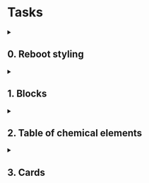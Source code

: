 # Tasks

<details>
  <summary> 

  ## 0. Reboot styling
  </summary>

From this HTML:

```html
<!DOCTYPE html>
<html lang="en" dir="ltr">
    <head>
        <meta charset="utf-8">
        <meta name="viewport" content="width=device-width, initial-scale=1, viewport-fit=cover">
        <title>Holberton - Web Stack - Bootstrap</title>
        <meta name="description" content="Bootstrap is a free and open-source CSS framework">

        <style>
            .my-container {
                background-color: #FF0000;
            }
        </style>
    </head>
    <body>

        <div class="my-container">
            <h1>Hello</h1>
            <h2>Holberton</h2>
            <p>Lorem ipsum dolor sit amet, consectetur adipiscing elit. Aliquam placerat eleifend nulla, quis imperdiet lacus. Donec tempor lorem enim, sit amet tempus purus euismod sit amet. Nam laoreet quis purus a consequat. Quisque interdum bibendum varius. Praesent lobortis eros sit amet tortor varius elementum. Fusce eget varius ex. Cras id lectus consectetur, bibendum dolor in, hendrerit lacus. Praesent rutrum, odio id tincidunt fringilla, dolor eros condimentum lacus, blandit molestie massa velit hendrerit risus. Nam ex nunc, ultrices id nisi consectetur, mattis imperdiet purus. Sed tempus ullamcorper nisi, vitae pulvinar nunc varius eu. Maecenas ut volutpat lectus.</p>
            <ul>
                <li>Lorem ipsum dolor sit amet, consectetur adipiscing elit.</li>
                <li>Phasellus quis dolor sed ligula porttitor fringilla.</li>
                <li>
                    <ul>
                        <li>Integer vulputate arcu quis luctus condimentum.</li>
                        <li>Integer commodo turpis non ligula viverra, ut sagittis elit ornare.</li>
                    </ul>
                </li>
                <li>Etiam porttitor justo in diam elementum, nec mollis tellus viverra.</li>
                <li>Vivamus non ligula quis dui auctor sagittis.</li>
            </ul>
        </div>

    </body>
</html>
```


Add Bootstrap to reset the CSS styling.

Your final page must look like this:

![Alt text](/Bootstrap/image/readme.md.0.jpg?raw=true "Optional Title")

### Repo:

- GitHub repository: ``` holbertonschool-web_front_end ```
- Directory: ``` Bootstrap ```
- File: ``` 0-index.html ```
<details>
  <summary>Please review your task manually with the following checklist</summary>
  
- [ ] README.md exists and is not empty
- [ ] File exists
- [ ] Bootstrap CSS stylesheet is added in the head
- [ ] Final result is the same as screenshots and GIF

</details>




</details>


<details>
  <summary>
  
  ## 1. Blocks

  </summary>


From this HTML:

```html
<!DOCTYPE html>
<html lang="en" dir="ltr">
    <head>
        <meta charset="utf-8">
        <meta name="viewport" content="width=device-width, initial-scale=1, viewport-fit=cover">
        <title>Holberton - Web Stack - Bootstrap</title>
        <meta name="description" content="Bootstrap is a free and open-source CSS framework">

        <link rel="stylesheet" href="https://stackpath.bootstrapcdn.com/bootstrap/4.4.1/css/bootstrap.min.css" integrity="sha384-Vkoo8x4CGsO3+Hhxv8T/Q5PaXtkKtu6ug5TOeNV6gBiFeWPGFN9MuhOf23Q9Ifjh" crossorigin="anonymous">
    </head>
    <body>
        <div>
            <div>Primary</div>
            <div>Success</div>
            <div>Danger</div>
            <div>Warning</div>
        </div>

        <hr />

        <div>
            <div>Primary</div>
            <div>Success</div>
            <div>Danger</div>
            <div>Warning</div>
        </div>

        <hr />

        <div>
            <div>Primary</div>
            <div>Success</div>
            <div>Danger</div>
        </div>

        <hr />

        <div>
            <div>Primary</div>
            <div>Success</div>
            <div>Danger</div>
            <div>Warning</div>
        </div>

        <hr/>

        <div>
            <div>Primary</div>
            <div>Success</div>
        </div>

        <hr/>

        <div>
            <div>Primary</div>
            <div>Success</div>
            <div>Danger</div>
        </div>
    </body>
</html>
```


Build this responsive web page:

![Alt text](/Bootstrap/image/1-index.gif?raw=true "Optional Title")

### Requirements:

- You are not allow to define any styling in a CSS file, in head or inline - only Bootstrap classes
- You can not change the HTML structure - only adding classes is allowed

### Behaviors/styles:

For all cells of all rows:

- Padding at .5rem
- Background color of the name of the cell
- Text centered and white

### First line:

- Each cell has the same width
- Screen >= 992px: display like 4 columns in one line
- Screen < 992px: display like 4 lines in one column

### Second line:

- Each cell has the same width
- Screen >= 576px: display like 4 columns in one line
- Screen < 576px: display like 4 lines in one column

### Third line:

- The last cell is taking 50% of the width screen
- The middle cell has 2 times the size of the first cell
- Screen >= 992px: display like 3 columns in one line
- Screen < 992px: display like 3 lines in one column

### Fourth line:

- Different order (from left to right) based on the size
- Screen >= 1200px: Primary -> Success -> Danger -> Warning
- Screen between 992px and 1200px: Warning -> Primary -> Success -> Danger
- Screen between 768px and 992px: Danger -> Warning -> Primary -> Success
- Screen <= 768px: Success -> Danger -> Warning -> Primary

### Fifth line:

- Each cell has the same width (~16% of the screen)
- Screen >= 768px: display like 2 columns on each side of the screen in one line
- Screen < 768px: display like 2 lines in one column

### Last line:

- Each cell has the same width (~16% of the screen)
- Screen >= 768px: display like 3 columns in one line with the space between the first and middle cell 2 times bigger than the space between the middle cell and the last cell
- Screen < 768px: display like 3 lines in one column


### Repo:

- GitHub repository: ``` holbertonschool-web_front_end ```
- Directory: ``` Bootstrap ```
- File: ``` 1-index.html ```

<details>
  <summary>Please review your task manually with the following checklist</summary>
  
- [ ] File exists
- [ ] HTML structure is the same as the one provided
- [ ] No extra styling (in-line, in the head and/or a CSS file)
- [ ] Cells have class p-2
- [ ] Cells “Primary” have class bg-primary
- [ ] Cells “Success” have class bg-success
- [ ] Cells “Danger” have class bg-danger
- [ ] Cells “Warning” have class bg-warning
- [ ] All cells (or top container) have class text-white
- [ ] All cells (or top container) have class text-center
- [ ] First line: all cells have class col-lg
- [ ] Second line: all cells have class col-sm
- [ ] Third line: first cell has class col-lg or col-lg-2
- [ ] Third line: second cell has class col-lg-4
- [ ] Third line: last cell has class col-lg-6
- [ ] Fourth line: all cells have class col
- [ ] Fourth line: Screen >= 1200px: Primary -> Success -> Danger -> Warning
- [ ] Fourth line: Screen between 992px and 1200px: Warning -> Primary -> Success -> Danger
- [ ] Fourth line: Screen between 768px and 992px: Danger -> Warning -> Primary -> Success
- [ ] Fourth line: Screen <= 768px: Success -> Danger -> Warning -> Primary
- [ ] Fifth line: all cells have class col-md-2 or col-md with the second cell with offset-md-8 or justify-content-between in the div.row
- [ ] Fifth line: Screen >= 768px: display like 2 columns on each side of the screen
- [ ] Fifth line: Screen < 768px: display like 2 lines
- [ ] Last line: all cells have class col-md-2 or col-md
- [ ] Last line: space between the first cell and the middle cell is 2 times bigger than the space between the last cell and middle cell -> class offset-md-4 in the middle cell and offset-md-2 in the last cell
- [ ] Final result is the same as screenshots and GIF
</details>


</details>


<details>
  <summary> 

  ## 2. Table of chemical elements
  </summary>

From this HTML:

```html
<!DOCTYPE html>
<html lang="en" dir="ltr">
    <head>
        <meta charset="utf-8">
        <meta name="viewport" content="width=device-width, initial-scale=1, viewport-fit=cover">
        <title>Holberton - Web Stack - Bootstrap</title>
        <meta name="description" content="Bootstrap is a free and open-source CSS framework">

        <link rel="stylesheet" href="https://stackpath.bootstrapcdn.com/bootstrap/4.4.1/css/bootstrap.min.css" integrity="sha384-Vkoo8x4CGsO3+Hhxv8T/Q5PaXtkKtu6ug5TOeNV6gBiFeWPGFN9MuhOf23Q9Ifjh" crossorigin="anonymous">
    </head>
    <body>
        <header>
            <ul>
                <li>
                    <a href="/">
                        <img src="https://via.placeholder.com/150x50" />
                    </a>
                </li>
                <li>
                    <a href="#">Chemical elements</a>
                </li>
                <li>
                    <a href="#">Profile</a>
                </li>
            </ul>
        </header>

        <main>
            <section>
                <div role="alert">
                    <h4>List of chemical elements</h4>
                    <p>This is a list of the 5 first chemical elements which have been identified as of 2019.</p>
                    <hr>
                    <p>A popular visualization of all 118 elements is <a href="https://en.wikipedia.org/wiki/Periodic_table">the periodic table of the elements</a>.</p>
                </div>
            </section>

            <section>
                <h1>Chemical elements <span>only 5</span></h1>

                <div>
                    <table>
                        <thead>
                            <tr>
                                <th scope="col">Atomic number</th>
                                <th scope="col">Symbol</th>
                                <th scope="col">Element</th>
                                <th scope="col">Origin of name</th>
                                <th scope="col">Group</th>
                                <th scope="col">Period</th>
                                <th scope="col">Atomic weight</th>
                                <th scope="col">Density</th>
                                <th scope="col">Melting point</th>
                                <th scope="col">Boiling point</th>
                                <th scope="col">Specific heat capacity</th>
                                <th scope="col">Electro­negativity</th>
                                <th scope="col">Abundance in Earth's crust</th>
                            </tr>
                        </thead>
                        <tbody>
                            <tr>
                                <td>1</td>
                                <td>H</td>
                                <td>Hydrogen</td>
                                <td>Greek elements <i>hydro-</i> and <i>-gen</i>, meaning 'water-forming'</td>
                                <td>1</td>
                                <td>1</td>
                                <td>1.008</td>
                                <td>0.00008988</td>
                                <td>14.01</td>
                                <td>20.28</td>
                                <td>14.304</td>
                                <td>2.20</td>
                                <td>1400</td>
                            </tr>
                            <tr>
                                <td>2</td>
                                <td>He</td>
                                <td>Helium</td>
                                <td>Greek <i>hḗlios</i>, 'sun'</td>
                                <td>18</td>
                                <td>1</td>
                                <td>4.002602</td>
                                <td>0.0001785</td>
                                <td>—</td>
                                <td>4.22</td>
                                <td>5.193</td>
                                <td>–</td>
                                <td>0.008</td>
                            </tr>
                            <tr>
                                <td>3</td>
                                <td>Li</td>
                                <td>Lithium</td>
                                <td>Greek <i>líthos</i>, 'stone'</td>
                                <td>1</td>
                                <td>2</td>
                                <td>6.94</td>
                                <td>0.534</td>
                                <td>453.69</td>
                                <td>1560</td>
                                <td>3.582</td>
                                <td>0.98</td>
                                <td>20</td>
                            </tr>
                            <tr>
                                <td>4</td>
                                <td>Be</td>
                                <td>Beryllium</td>
                                <td>Beryl, a mineral (ultimately from the name of Belur in southern India)</td>
                                <td>2</td>
                                <td>2</td>
                                <td>9.0121831</td>
                                <td>1.85</td>
                                <td>1560</td>
                                <td>2742</td>
                                <td>1.825</td>
                                <td>1.57</td>
                                <td>2.8</td>
                            </tr>
                            <tr>
                                <td>5</td>
                                <td>B</td>
                                <td>Boron</td>
                                <td>Borax, a mineral (from Arabic <i>bawraq</i>)</td>
                                <td>13</td>
                                <td>2</td>
                                <td>10.81</td>
                                <td>2.34</td>
                                <td>2349</span></td>
                                <td>4200</td>
                                <td>1.026</td>
                                <td>2.04</td>
                                <td>10</td>
                            </tr>
                        </tbody>
                    </table>
                </div>
            </section>
        </main>
    </body>
</html>
```


Build this responsive web page:

![png](/Bootstrap/image/readme.md.2.png?raw=true "png img")

![gif](/Bootstrap/image/2-index.gif?raw=true "Gif anime")


### Requirements:

You are not allow to define any styling in a CSS file, in head or inline - only Bootstrap classes
You can not change the HTML structure - only adding classes is allowed
Behaviors/styles:

+ Header:
    + With border bottom
    + Padding .5rem and margin bottom 1rem
    + Background color “light”
    + Horizontal listing, no margin bottom:
        + First item aligned on the left with a border rounded image
        + 2 other items aligned on the right with 2 links (aligned vertically in the middle) with a layout of a button of style “secondary”
        + The link “Chemical elements” is active
+ The main block has full width, spanning the entire width of the viewport (container-fluid)
+ The first section:
    + The div inside is an alert style of “info”:
        + h4 has an alert heading style
        + The last paragraph (containing the link) should not have any margin bottom
+ The second section:
    + h1 has a margin bottom at 1.5rem and margin top at 3rem
    + Inside the h1, “only 5” has a badge layout of type “info”
    + The div is able to make the table responsive with a break at 992px
    + The table has “dark” style and hover on rows

### Repo:

- GitHub repository: ``` holbertonschool-web_front_end ```
- Directory: ``` Bootstrap ```
- File: ``` 2-index.html ```

    <details>
    <summary>Please review your task manually with the following checklist</summary>
    
    - [ ] File exists
    - [ ] HTML structure is the same as the one provided
    - [ ] No extra styling (in-line, in the head and/or a CSS file)
    - [ ] header has class border-bottom
    - [ ] header has class mb-3 (or m-3)
    - [ ] header has class p-2
    - [ ] header has class bg-light
    - [ ] header ul has class list-inline or d-flex or list-group-horizontal
    - [ ] header ul has class mb-0
    - [ ] header ul li have class list-inline-item (except if header ul has class d-flex or list-group-horizontal)
    - [ ] First header ul li is aligned on the left (has class mr-auto)
    - [ ] header ul li img has class rounded
    - [ ] Second and last header ul li a have class btn and btn-secondary
    - [ ] Second header ul li a has class active
    - [ ] Second and last header ul li have class align-self-center (except if header ul has class d-flex or list-group-horizontal)
    - [ ] main has class container-fluid
    - [ ] First section has the container div with classes alert and alert-info
    - [ ] h4 inside the alert has class alert-heading
    - [ ] Last p of the alert has class mb-0
    - [ ] In the second section, h1 has classes mt-5 and mb-4
    - [ ] In the second section, h1 span has classes badge, badge-pill and badge-info
    - [ ] div containing table has class table-responsive-lg
    - [ ] table has classes table, table-hover and table-dark
    - [ ] Final result is the same as screenshots and GIF
    </details>
</details>


<details>
  <summary> 

  ## 3. Cards
  </summary>

From this HTML:

```html
<!DOCTYPE html>
<html lang="en" dir="ltr">
    <head>
        <meta charset="utf-8">
        <meta name="viewport" content="width=device-width, initial-scale=1, viewport-fit=cover">
        <title>Holberton - Web Stack - Bootstrap</title>
        <meta name="description" content="Bootstrap is a free and open-source CSS framework">

        <link rel="stylesheet" href="https://stackpath.bootstrapcdn.com/bootstrap/4.4.1/css/bootstrap.min.css" integrity="sha384-Vkoo8x4CGsO3+Hhxv8T/Q5PaXtkKtu6ug5TOeNV6gBiFeWPGFN9MuhOf23Q9Ifjh" crossorigin="anonymous">

        <script src="https://code.jquery.com/jquery-3.4.1.min.js" integrity="sha256-CSXorXvZcTkaix6Yvo6HppcZGetbYMGWSFlBw8HfCJo=" crossorigin="anonymous"></script>
        <script src="https://stackpath.bootstrapcdn.com/bootstrap/4.4.1/js/bootstrap.min.js" integrity="sha384-wfSDF2E50Y2D1uUdj0O3uMBJnjuUD4Ih7YwaYd1iqfktj0Uod8GCExl3Og8ifwB6" crossorigin="anonymous"></script>
    </head>
    <body>
        <div>
            <div>
                <div>
                    <div>
                        <div>Coding</div>
                        <img src="https://via.placeholder.com/450x200" />
                        <div>
                            <h5>HTML</h5>
                            <p>Hypertext Markup Language (HTML) is the standard markup language for documents designed to be displayed in a web browser.</p>
                            <button data-toggle="modal" data-target="#playModal">Play with</button>
                        </div>
                        <div>40h</div>
                    </div>
                </div>
                <div>
                    <div>
                        <div>Coding</div>
                        <img src="https://via.placeholder.com/450x200" />
                        <div>
                            <h5>CSS</h5>
                            <p>Cascading Style Sheets (CSS) is a style sheet language used for describing the presentation of a document written in a markup language like HTML.</p>
                            <button data-toggle="modal" data-target="#playModal">Play with</button>
                        </div>
                        <div>35h</div>
                    </div>
                </div>
                <div>
                    <div>
                        <div>Coding</div>
                        <img src="https://via.placeholder.com/450x200" />
                        <div>
                            <h5>Javascript</h5>
                            <p>JavaScript, often abbreviated as JS, is a programming language that conforms to the ECMAScript specification.</p>
                            <button data-toggle="modal" data-target="#playModal">Play with</button>
                        </div>
                        <div>70h</div>
                    </div>
                </div>
            </div>
        </div>

        <!-- Modal -->
        <div id="playModal" tabindex="-1" role="dialog" aria-labelledby="playModal" aria-hidden="true">
            <div role="document">
                <div>
                    <div>
                        <h5 id="exampleModalLabel">Play with CodePen</h5>
                        <button type="button" data-dismiss="modal" aria-label="Close">
                            <span aria-hidden="true">&times;</span>
                        </button>
                    </div>
                    <div>
                        <p>
                            CodePen is an online community for testing and showcasing user-created HTML, CSS and JavaScript code snippets. 
                            It functions as an online code editor and open-source learning environment, where developers can create code snippets, called "pens," and test them.
                        </p>
                        <p>
                            It was founded in 2012 by full-stack developers Alex Vazquez and Tim Sabat and front-end designer Chris Coyier.
                            Its employees work remotely, rarely all meeting together in person. 
                        </p>
                        <p>
                            CodePen is one of the largest communities for web designers and developers to showcase their coding skills, with an estimated 330,000 registered users and 14.16 million monthly visitors.
                        </p>

                        <form>
                            <div>
                                <h5>Connect</h5>
                            </div>
                            <div>
                                <label for="username">Username</label>
                                <div>
                                    <input type="text" id="username" />
                                </div>
                            </div>
                            <div>
                                <label for="password">Password</label>
                                <div>
                                    <input type="password" id="password" />
                                </div>
                            </div>
                            <div>
                                <button type="submit">Connect</button>
                            </div>
                        </form>
                    </div>
                </div>
            </div>
        </div>
    </body>
</html>
```


Build this responsive web page:

![Alt text](/Bootstrap/image/readme.md.3.1.png?raw=true "Optional Title")

![Alt text](/Bootstrap/image/readme.md.3.2.png?raw=true "Optional Title")

![Alt text](/Bootstrap/image/3-index.gif?raw=true "Optional Title")

### Repo:

- GitHub repository: ``` holbertonschool-web_front_end ```
- Directory: ``` Bootstrap ```
- File: ``` 3-index.html ```

    <details>
    <summary>Please review your task manually with the following checklist</summary>
    
    - [ ] File exists
    - [ ] HTML structure is the same as the one provided
    - [ ] No extra styling (in-line, in the head and/or a CSS file)
    - [ ] First div has class container-lg
    - [ ] First div has class p-5
    - [ ] div div has class row
    - [ ] All div in div div.row have classes col-sm-4 or col-sm
    - [ ] All div in div div.row have classes mt-4
    - [ ] Inside all div.col-sm-4, first div has class card
    - [ ] All “Coding” div have class card-header
    - [ ] All img in card have class card-img-top
    - [ ] All div.card have a div with class card-body
    - [ ] All div.card-body h5 have class card-title
    - [ ] All div.card-body p have class card-text
    - [ ] All div.card-body button have classes btn and btn-danger
    - [ ] All div.card-body button have attribute data-toggle="modal"
    - [ ] All div.card-body button have attribute data-target="#playModal"
    - [ ] All div.card have a div.card-footer (for duration information)
    - [ ] Second main div has class modal
    - [ ] div.modal has the first div with class modal-dialog and modal-dialog-centered
    - [ ] Inside div.modal-dialog, the first div has class modal-content
    - [ ] div.modal-content has as direct children a div.modal-header
    - [ ] div.modal-header h5 has class modal-title
    - [ ] div.modal-content has as direct children a div.modal-body
    - [ ] div.modal-body form has classes border-top and pt-3
    - [ ] All div.modal-body form div has class form-group
    - [ ] All div.modal-body form div with input have class row
    - [ ] All div.modal-body form label have class col-form-label
    - [ ] All div.modal-body form label have class col-sm-X
    - [ ] All div.modal-body form .form-group div that contains an input have class col-sm-X (sum with the label.col-sm-X should be equal to 12)
    - [ ] All div.modal-body form .form-group input have class form-control
    - [ ] Last div.modal-body form div has class text-right or d-flex and flex-row-reverse or ml-auto
    - [ ] div.modal-body form div button has classes btn and btn-danger
    - [ ] Final result is the same as screenshots and GIF

    </details>
</details>